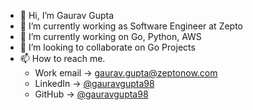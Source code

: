 - 👋 Hi, I’m Gaurav Gupta
- 👀 I’m currently working as Software Engineer at Zepto
- 🌱 I’m currently working on Go, Python, AWS
- 💞️ I’m looking to collaborate on Go Projects
- 📫 How to reach me.
  - Work email -> gaurav.gupta@zeptonow.com
  - LinkedIn -> [@gauravgupta98](https://linkedin.com/in/gauravgupta98)
  - GitHub -> [@gauravgupta98](https://github.com/gauravgupta98)
